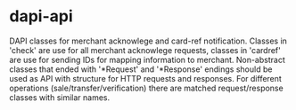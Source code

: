 # dapi-api
DAPI classes for merchant acknowlege and card-ref notification.
Classes in 'check' are use for all merchant acknowlege requests, classes in 'cardref' are use for sending IDs for mapping information to merchant.
Non-abstract classes that ended with '*Request' and '*Response' endings should be used as API with structure for HTTP requests and responses.
For different operations (sale/transfer/verification) there are matched request/response classes with similar names.